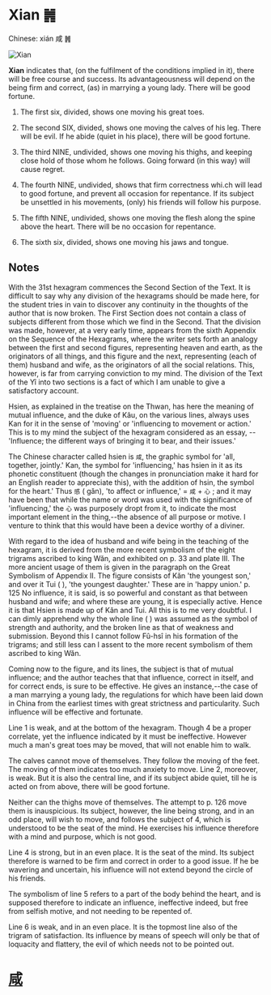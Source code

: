 # Xian ䷞

Chinese: xián 咸 ䷞

![Xian](https://88o.io/wp-content/uploads/2018/09/31-e592b8xian.jpg)

**Xian** indicates that, (on the fulfilment of the conditions implied in it), there will be free course and success.
Its advantageousness will depend on the being firm and correct, (as) in marrying a young lady. There will be good fortune.

1. The first six, divided, shows one moving his great toes.

2. The second SIX, divided, shows one moving the calves of his leg. There will be evil. If he abide (quiet in his place), there will be good fortune.

3. The third NINE, undivided, shows one moving his thighs, and keeping close hold of those whom he follows. Going forward (in this way) will cause regret.

4. The fourth NINE, undivided, shows that firm correctness whi.ch will lead to good fortune, and prevent all occasion for repentance. If its subject be unsettled in his movements, (only) his friends will follow his purpose.

5. The fifth NINE, undivided, shows one moving the flesh along the spine above the heart. There will be no occasion for repentance.

6. The sixth six, divided, shows one moving his jaws and tongue.

## Notes

With the 31st hexagram commences the Second Section of the Text. It is difficult to say why any division of the hexagrams should be made here, for the student tries in vain to discover any continuity in the thoughts of the author that is now broken. The First Section does not contain a class of subjects different from those which we find in the Second. That the division was made, however, at a very early time, appears from the sixth Appendix on the Sequence of the Hexagrams, where the writer sets forth an analogy between the first and second figures, representing heaven and earth, as the originators of all things, and this figure and the next, representing (each of them) husband and wife, as the originators of all the social relations. This, however, is far from carrying conviction to my mind. The division of the Text of the Yî into two sections is a fact of which I am unable to give a satisfactory account.

Hsien, as explained in the treatise on the Thwan, has here the meaning of mutual influence, and the duke of Kâu, on the various lines, always uses Kan for it in the sense of 'moving' or 'influencing to movement or action.' This is to my mind the subject of the hexagram considered as an essay, -- 'Influence; the different ways of bringing it to bear, and their issues.'

The Chinese character called hsien is `咸`, the graphic symbol for 'all, together, jointly.' Kan, the symbol for 'influencing,' has hsien in it as its phonetic constituent (though the changes in pronunciation make it hard for an English reader to appreciate this), with the addition of hsin, the symbol for the heart.' Thus `感` ( gǎn), 'to affect or influence,' = `咸`  + `心` ; and it may have been that while the name or word was used with the significance of 'influencing,' the `心` was purposely dropt from it, to indicate the most important element in the thing,--the absence of all purpose or motive. I venture to think that this would have been a device worthy of a diviner.

With regard to the idea of husband and wife being in the teaching of the hexagram, it is derived from the more recent symbolism of the eight trigrams ascribed to king Wăn, and exhibited on p. 33 and plate III. The more ancient usage of them is given in the paragraph on the Great Symbolism of Appendix II. The figure consists of Kăn   'the youngest son,' and over it Tui ( ), 'the youngest daughter.' These are in 'happy union.' p. 125 No influence, it is said, is so powerful and constant as that between husband and wife; and where these are young, it is especially active. Hence it is that Hsien is made up of Kăn and Tui. All this is to me very doubtful. I can dimly apprehend why the whole line ( ) was assumed as the symbol of strength and authority, and the broken line as that of weakness and submission. Beyond this I cannot follow Fû-hsî in his formation of the trigrams; and still less can I assent to the more recent symbolism of them ascribed to king Wăn.

Coming now to the figure, and its lines, the subject is that of mutual influence; and the author teaches that that influence, correct in itself, and for correct ends, is sure to be effective. He gives an instance,--the case of a man marrying a young lady, the regulations for which have been laid down in China from the earliest times with great strictness and particularity. Such influence will be effective and fortunate.

Line 1 is weak, and at the bottom of the hexagram. Though 4 be a proper correlate, yet the influence indicated by it must be ineffective. However much a man's great toes may be moved, that will not enable him to walk.

The calves cannot move of themselves. They follow the moving of the feet. The moving of them indicates too much anxiety to move. Line 2, moreover, is weak. But it is also the central line, and if its subject abide quiet, till he is acted on from above, there will be good fortune.

Neither can the thighs move of themselves. The attempt to p. 126 move them is inauspicious. Its subject, however, the line being strong, and in an odd place, will wish to move, and follows the subject of 4, which is understood to be the seat of the mind. He exercises his influence therefore with a mind and purpose, which is not good.

Line 4 is strong, but in an even place. It is the seat of the mind. Its subject therefore is warned to be firm and correct in order to a good issue. If he be wavering and uncertain, his influence will not extend beyond the circle of his friends.

The symbolism of line 5 refers to a part of the body behind the heart, and is supposed therefore to indicate an influence, ineffective indeed, but free from selfish motive, and not needing to be repented of.

Line 6 is weak, and in an even place. It is the topmost line also of the trigram of satisfaction. Its influence by means of speech will only be that of loquacity and flattery, the evil of which needs not to be pointed out.

# [咸](./e592b8xian_cn.md)
